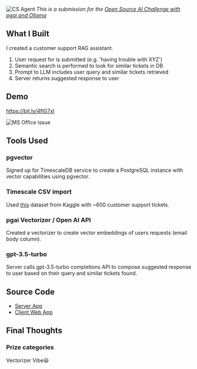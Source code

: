 ![CS Agent](https://media2.dev.to/dynamic/image/width=1000,height=420,fit=cover,gravity=auto,format=auto/https%3A%2F%2Fdev-to-uploads.s3.amazonaws.com%2Fuploads%2Farticles%2Ffch3ghnwz7julo5ui856.png)
*This is a submission for the [Open Source AI Challenge with pgai and Ollama ](https://dev.to/challenges/pgai)*

## What I Built
I created a customer support RAG assistant.
1. User request for is submitted (e.g. 'having trouble with XYZ')
2. Semantic search is performed to look for similar tickets in DB
3. Prompt to LLM includes user query and similar tickets retrieved
4. Server returns suggested response to user

## Demo
https://bit.ly/4flG7xI

![MS Office issue](https://dev-to-uploads.s3.amazonaws.com/uploads/articles/p0lcqb2aipqyybuasn9x.png)

## Tools Used
### pgvector
Signed up for TimescaleDB service to create a PostgreSQL instance with vector capabilities using pgvector.
### Timescale CSV import
Used [this](https://www.kaggle.com/datasets/tobiasbueck/multilingual-customer-support-tickets) dataset from Kaggle with ~600 customer support tickets.
### pgai Vectorizer / Open AI API
Created a vectorizer to create vector embeddings of users requests (email body column).
### gpt-3.5-turbo
Server calls gpt-3.5-turbo completions API to compose suggested response to user based on their query and similar tickets found.

## Source Code
- [Server App](https://github.com/kobtze/cs-rag-server-web-app)
- [Client Web App](https://github.com/kobtze/cs-rag-client-web-app)

## Final Thoughts
### Prize categories
Vectorizer Vibe😃
